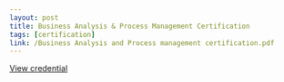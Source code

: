 ```yaml
---
layout: post
title: Business Analysis & Process Management Certification
tags: [certification]
link: /Business Analysis and Process management certification.pdf
---
```


<a href="/Business Analysis and Process management certification.pdf" target="_blank">View credential</a>
